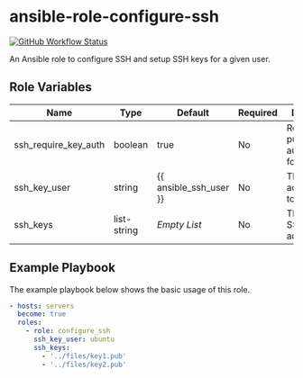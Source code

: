 # ansible-role-configure-ssh

[![GitHub Workflow Status](https://img.shields.io/github/workflow/status/DylanGore-FYP/ansible-role-configure-ssh/Lint%20Code?label=Lint%20Status&logo=github&style=for-the-badge)](https://github.com/DylanGore-FYP/ansible-role-configure-ssh/actions/workflows/lint.yml)

An Ansible role to configure SSH and setup SSH keys for a given user.

## Role Variables

| Name                 | Type        | Default                | Required | Description                               |
| -------------------- | ----------- | ---------------------- | -------- | ----------------------------------------- |
| ssh_require_key_auth | boolean     | true                   | No       | Require public key authentication for SSH |
| ssh_key_user         | string      | {{ ansible_ssh_user }} | No       | The user to add the keys to               |
| ssh_keys             | list-string | _Empty List_           | No       | The list of SSH keys to add               |

## Example Playbook

The example playbook below shows the basic usage of this role.

```yaml
- hosts: servers
  become: true
  roles:
    - role: configure_ssh
      ssh_key_user: ubuntu
      ssh_keys:
        - '../files/key1.pub'
        - '../files/key2.pub'
```
